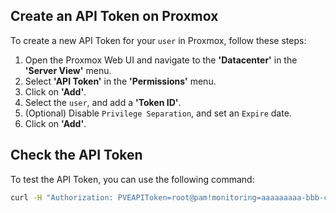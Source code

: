 ## Create an API Token on Proxmox

To create a new API Token for your `user` in Proxmox, follow these steps:

1. Open the Proxmox Web UI and navigate to the **'Datacenter'** in the **'Server View'** menu.
2. Select **'API Token'** in the **'Permissions'** menu.
3. Click on **'Add'**.
4. Select the `user`, and add a **'Token ID'**.
5. (Optional) Disable `Privilege Separation`, and set an `Expire` date.
6. Click on **'Add'**.

## Check the API Token

To test the API Token, you can use the following command:

```sh
curl -H "Authorization: PVEAPIToken=root@pam!monitoring=aaaaaaaaa-bbb-cccc-dddd-ef0123456789" https://your-proxmox-url:8006/api2/json/
```
